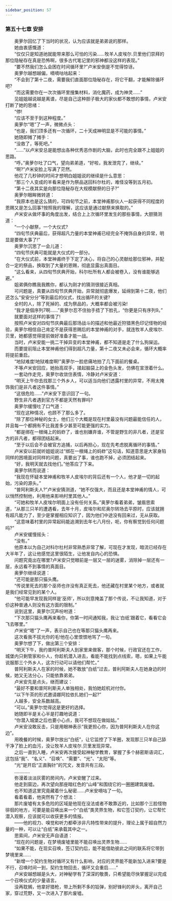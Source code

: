 ```yaml
---
sidebar_position: 57
---
```

### 第五十七章 安排  


　　奥萝尔回忆了下当时的状况，认为应该就是弟弟说的那样。  
　　她由衷感慨道：  
　　“仅仅只是知道祂就能带来那么可怕的污染……牧羊人皮埃尔.贝里他们崇拜的那位隐秘存在真是恐怖啊，很多古代笔记里的邪神都没这样的表现。”  
　　“要不然我们怎么会困在时间循环里?”卢米安倒是不觉得惊讶。  
　　奥萝尔越想越偏，嘀嘀咕咕起来：  
　　“不会到了第十二夜，需要我们直面那位隐秘存在，将它干翻，才能解除循环吧?  
　　“而这需要你在一次次循环里搜集材料，消化魔药，成为神灵……”  
　　见姐姐越说越是离谱，尽是自己这种胆子极大的家伙都不敢想的事情，卢米安打断了她的思绪：  
　　“停!  
　　“应该不至于到这种程度。”  
　　奥萝尔“嗯”了一声，微微点头：  
　　“也是，我们顶多还有一次循环，二十天成神明显是不可能的事情。”  
　　她随即摊了摊手：  
　　“没救了，等死吧。”  
　　“……”以卢米安总是能想出各种优秀恶作剧的大脑，此时也完全跟不上姐姐的思路。  
　　“呼。”奥萝尔吐了口气，望向弟弟道，“好啦，我发泄完了，继续。”  
　　“啊?”卢米安脸上写满了茫然。  
　　他花了几秒钟的时间才想明白姐姐说的继续是什么意思：  
　　“那三个人变成的羊看来是作为祭品送回科尔杜的，难怪没等到五月初。  
　　“第十二夜其实是向那位隐秘存在大规模献祭的日子?”  
　　奥萝尔眼眸微转道：  
　　“我原本也是这么猜的，可四旬节之前，本堂神甫那伙人一起获得不同程度的恩赐又是怎么回事?按照我的理解，这应该是通过献祭来换取的。”  
　　卢米安从做坏事的角度出发，结合上上次循环里发生的那些事情，大胆猜测道：  
　　“一个小献祭，一个大仪式?  
　　“四旬节庆典最后，获得超凡力量的本堂神甫已经完全不掩饰自身的异常，明显是要做大事了!”  
　　奥萝尔沉思了一会儿道：  
　　“四旬节庆典可能就是大仪式的一部分。  
　　“在大仪式前，本堂神甫终于下定了决心，将自己的心灵献给那位邪神，并配合一定的祭品，换取到了大量的恩赐，彻底显露出真面目。  
　　“这么看来，从四旬节庆典开始，科尔杜所有人都会被卷入，没有谁能够逃避。”  
　　姐弟俩你瞧我我瞧你，都认为刚才的猜测很接近真相。  
　　可问题是，真要从四旬节庆典开始，异常就彻底爆发，延绵到第十二夜，他们还怎么“安安分分”等到最后的仪式，找出循环的关键?  
　　全村的人，除了死掉的、成为祭品的，大概率都会被污染!  
　　“我才是個序列7啊……”奥萝尔忍不住抬手捂了下脸孔，“你更是只有序列9。”  
　　就要面对这样的事情了!  
　　按照卢米安对四旬节庆典最后那场战斗的描述和他最近狩猎黑色印记怪物的经验，奥萝尔相信自己肯定不是获得恩赐后的本堂神甫的对手，就连牧羊人皮埃尔.贝里，她都感觉得提前做好准备才能一战。  
　　当时，卢米安能一挑二干掉异变的本堂神甫，都不知道是走了什么狗屎运。  
　　而要提前阻止本堂神甫他们得到超凡力量，第十二夜又未必会来，循环大概率将提前重启。  
　　“地狱难度!地狱难度啊!”奥萝尔一脸悲痛地拍了几下面前的餐桌。  
　　不等卢米安回应，她抬高双手，揉起脑袋上的金色头发，仿佛在宣泄着什么。  
　　一套动作走完，奥萝尔收敛住表情，冷静对卢米安道：  
　　“明天上午你去找那三个外乡人，可以适当向他们透露村里的异常，不用太掩饰我们是非凡者这件事情。”  
　　“这很危险……”卢米安下意识回了一句。  
　　野生非凡者遇到官方不都是天然有罪吗?  
　　奥萝尔缓慢吐了口气道：  
　　“现在这种情况，也顾不了那么多了。  
　　“除了那位神秘的女士，他们三个大概是现在村里最没有问题最能信任的人，并且每一个都拥有不比我差多少甚至可能更强的实力。  
　　“都是绑在一根绳上的蚂蚱了，谁也别嫌弃谁，不管是野生的非凡者，还是官方的非凡者，都得团结起来。  
　　“至于以后会不会被官方追捕，以后再担心，现在先考虑脱离循环的事情。”  
　　卢米安以前就听姐姐说过“绑在一根绳上的蚂蚱”这句话，知道意思是大家身陷同样的困境面对同样的问题，真要出了事，谁也跑不掉，必须团结起来。  
　　“好，我明天就去找他们。”他答应了下来。  
　　奥萝尔转而说道：  
　　“我现在怀疑本堂神甫和牧羊人皮埃尔的背后还有一个人，他才是一切的起始，污染的源头。”  
　　“普阿利斯夫人?”卢米安猜测道，“她不仅强大，而且还是本堂神甫的情人，可以悄然控制他，利用他来影响村里其他人。”  
　　“可她和牧羊人皮埃尔明面上没有任何关系。”奥萝尔看着弟弟，皱眉思索道，“从那三只羊的遭遇看，去年十月，皮埃尔和尼奥尔转场去平原时，应该就拥有超凡能力了，至少是掌握相应知识了，因为他们中途没有回来过，无从获取。  
　　“这意味着村里的异常起码能追溯到去年七八月份，呃，你有察觉到任何问题吗?”  
　　卢米安缓慢摇头：  
　　“没有。”  
　　他原本以为自己对科尔杜村非常熟悉非常了解，可现在才发现，暗流已经存在大半年了，这让他感觉这里很陌生，让他发自内心的恐惧。  
　　问题究竟出在哪里?卢米安只觉眼前是一层又一层的迷雾，消除掉一层还有一层，永远看不到事情的真面目。  
　　奥萝尔继续说道：  
　　“还可能是那只猫头鹰。  
　　“传说里死去的那个巫师也许没有真正死去，他还藏在村里某个地方，或者就是我们经常见到的某个人。  
　　“他可能早发现我同样是‘巫师’，所以刻意掩盖了那个传说，不让我知道，对于伱这种普通人则没有这方面的限制。”  
　　说到这里，奥萝尔沉声吩咐道：  
　　“下次那只猫头鹰再来看你，你第一时间通知我，我让‘白纸’跟着它，看看它会飞去哪里。”  
　　卢米安“嗯”了一声，表示自己也在等那只猫头鹰再来。  
　　这次看我不拔光你的毛!他在心里恨恨地骂了一句。  
　　奥萝尔想了下，做出第三个安排：  
　　“明天下午，我约普阿利斯夫人到家里来做客，那个时候，行政官还在工作，城堡内只剩管家和仆人，你趁机潜入进去，看能不能找到点线索，嗯，如果上午能说服那三个外乡人，这次行动可以请他们帮忙。”  
　　普阿利斯夫人在家的时候，她不敢放“白纸”过去，普利阿斯夫人在她身边的时候，她又无法分心，只能依靠弟弟。  
　　卢米安先是点头，继而建议：  
　　“最好不要和普阿利斯夫人单独相处，我怕她趁机对付你。  
　　“以下午茶的形式邀请娜阿拉依扎她们一起?”  
　　人越多，安全系数越高。  
　　“可以。”奥萝尔觉得这是更好的选择。  
　　她随即半是关心半是打趣地说道：  
　　“你潜入城堡之后也要小心点，我可不想现在做姑姑。”  
　　卢米安没敢反击，只是用眼神表示“我更担心你，因为普阿利斯夫人在你这边”。  
　　用晚餐的时候，奥萝尔放出“白纸”，让它监控了下羊圈，发现那三只羊自己舔干净了脸上的血污，没让牧羊人皮埃尔.贝里发现异常。  
　　之后一直到入睡，卢米安再次接受起神秘学教育，掌握了多个赫密斯语词汇，这包括“我”、“名义”、“召唤”、“需要”、“光”、“太阳”等。  
　　“光”是开启“正直胸针”的咒文，发音共有三段。  
　　…………  
　　弥漫着淡淡灰雾的房间内，卢米安醒了过来。  
　　他走到窗边，再次望向那座暗红色的“山峰”和围绕它的一圈圈建筑废墟。  
　　也不知道这里究竟藏着什么秘密……卢米安嘀咕了一句。  
　　看着看着，他突然有了个想法：  
　　那片废墟有太多危险的区域是他现在没法或者不敢靠近的，比如那个三脸怪物徘徊的地方，可要是能召唤出来一个“白纸”类灵界生物，和它签订契约，让它帮忙潜入观察，应该就可以收获更多的情报。  
　　——他的视力、嗅觉和听力都牵涉非凡特性带来的提升，理论上属于超自然力量的一种，可以让“白纸”来承载其中之一。  
　　思索间，卢米安无声自语道：  
　　“现在的问题是，在梦境废墟里能不能召唤出灵界生物……  
　　“如果不能，在现实召唤，签订契约后，能不能借助彼此之间的联系将它带到梦境里来……  
　　“新增一个契约生物对循环又有什么影响，对应的灵界能不能新加入进来?要是不行，召唤时间一到，契约生物回去，循环又会重启……”  
　　卢米安越想越是头大，对神秘学有了深深的敬畏，只希望能尽快掌握足以完成一个召唤仪式的少量语言。  
　　没再耽搁，他拿好猎枪，带上所剩不多的铅弹，别好锋利的斧头，离开自己家，穿过荒野，又一次进入了那片废墟。  
